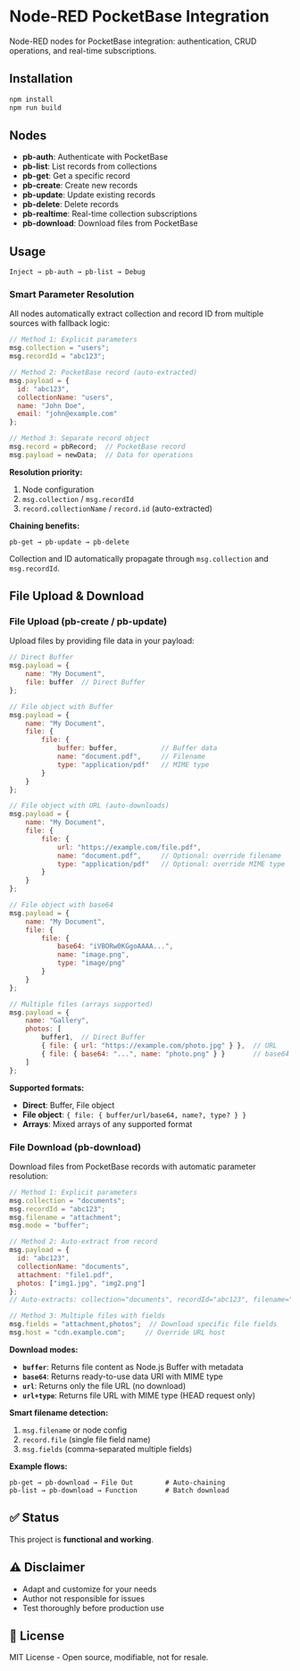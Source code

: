 # Node-RED PocketBase Integration

Node-RED nodes for PocketBase integration: authentication, CRUD operations, and real-time subscriptions.

## Installation

```bash
npm install
npm run build
```

## Nodes

- **pb-auth**: Authenticate with PocketBase
- **pb-list**: List records from collections  
- **pb-get**: Get a specific record
- **pb-create**: Create new records
- **pb-update**: Update existing records
- **pb-delete**: Delete records
- **pb-realtime**: Real-time collection subscriptions
- **pb-download**: Download files from PocketBase

## Usage

```
Inject → pb-auth → pb-list → Debug
```

### Smart Parameter Resolution

All nodes automatically extract collection and record ID from multiple sources with fallback logic:

```javascript
// Method 1: Explicit parameters
msg.collection = "users";
msg.recordId = "abc123";

// Method 2: PocketBase record (auto-extracted)
msg.payload = {
  id: "abc123",
  collectionName: "users",
  name: "John Doe",
  email: "john@example.com"
};

// Method 3: Separate record object
msg.record = pbRecord;  // PocketBase record
msg.payload = newData;  // Data for operations
```

**Resolution priority:**
1. Node configuration
2. `msg.collection` / `msg.recordId`
3. `record.collectionName` / `record.id` (auto-extracted)

**Chaining benefits:**
```
pb-get → pb-update → pb-delete
```
Collection and ID automatically propagate through `msg.collection` and `msg.recordId`.

## File Upload & Download

### File Upload (pb-create / pb-update)

Upload files by providing file data in your payload:

```javascript
// Direct Buffer
msg.payload = {
    name: "My Document", 
    file: buffer  // Direct Buffer
};

// File object with Buffer
msg.payload = {
    name: "My Document",
    file: {
        file: {
            buffer: buffer,           // Buffer data
            name: "document.pdf",     // Filename
            type: "application/pdf"   // MIME type
        }
    }
};

// File object with URL (auto-downloads)
msg.payload = {
    name: "My Document",
    file: {
        file: {
            url: "https://example.com/file.pdf",
            name: "document.pdf",     // Optional: override filename
            type: "application/pdf"   // Optional: override MIME type
        }
    }
};

// File object with base64
msg.payload = {
    name: "My Document",
    file: {
        file: {
            base64: "iVBORw0KGgoAAAA...",
            name: "image.png",
            type: "image/png"
        }
    }
};

// Multiple files (arrays supported)
msg.payload = {
    name: "Gallery",
    photos: [
        buffer1,  // Direct Buffer
        { file: { url: "https://example.com/photo.jpg" } },  // URL
        { file: { base64: "...", name: "photo.png" } }       // base64
    ]
};
```

**Supported formats:**
- **Direct**: Buffer, File object
- **File object**: `{ file: { buffer/url/base64, name?, type? } }`
- **Arrays**: Mixed arrays of any supported format

### File Download (pb-download)

Download files from PocketBase records with automatic parameter resolution:

```javascript
// Method 1: Explicit parameters
msg.collection = "documents";
msg.recordId = "abc123"; 
msg.filename = "attachment";
msg.mode = "buffer";

// Method 2: Auto-extract from record
msg.payload = {
  id: "abc123",
  collectionName: "documents",
  attachment: "file1.pdf",
  photos: ["img1.jpg", "img2.png"]
};
// Auto-extracts: collection="documents", recordId="abc123", filename="attachment"

// Method 3: Multiple files with fields
msg.fields = "attachment,photos";  // Download specific file fields
msg.host = "cdn.example.com";     // Override URL host
```

**Download modes:**
- **`buffer`**: Returns file content as Node.js Buffer with metadata
- **`base64`**: Returns ready-to-use data URI with MIME type
- **`url`**: Returns only the file URL (no download)
- **`url+type`**: Returns file URL with MIME type (HEAD request only)

**Smart filename detection:**
1. `msg.filename` or node config
2. `record.file` (single file field name)
3. `msg.fields` (comma-separated multiple fields)

**Example flows:**
```
pb-get → pb-download → File Out        # Auto-chaining
pb-list → pb-download → Function       # Batch download
```

## ✅ Status

This project is **functional and working**.

## ⚠️ Disclaimer

- Adapt and customize for your needs
- Author not responsible for issues
- Test thoroughly before production use

## 📄 License

MIT License - Open source, modifiable, not for resale.